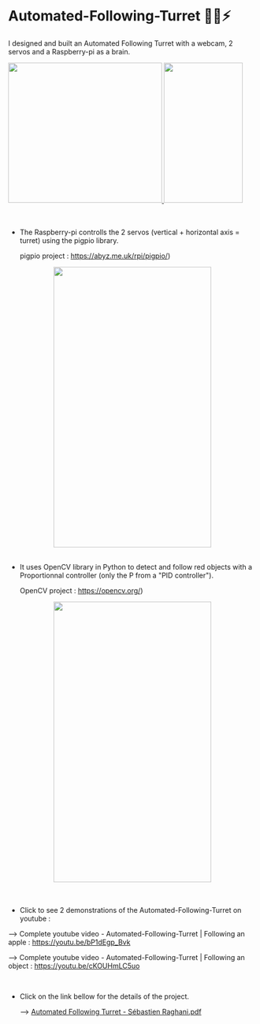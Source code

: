 # Automated-Following-Turret 👀🧠⚡

I designed and built an Automated Following Turret with a webcam, 2 servos and a Raspberry-pi as a brain.


<div align="left">
         <a href="https://youtu.be/bP1dEgp_Bvk">
                  <img src="https://user-images.githubusercontent.com/73033350/127236647-0db7c7d9-d5ea-4736-81f4-db4a1b840198.png" width="312" height="284";/>
                  <img src="turret following apple.gif" width="160" height="284" ;/>
         </a>
</div>


<br>
<br>



* The Raspberry-pi controlls the 2 servos (vertical + horizontal axis = turret) using the pigpio library. 
         
     pigpio project : https://abyz.me.uk/rpi/pigpio/)
 
<div align="center">
         <img src="https://user-images.githubusercontent.com/73033350/127235500-8df2722b-d440-498e-af96-26ea6a2c8018.gif" width="320" height="569" ;/>
</div>


<br>


* It uses OpenCV library in Python to detect and follow red objects with a Proportionnal controller (only the P from a "PID controller"). 
         
     OpenCV project : https://opencv.org/)
   
<div align="center">
         <a href="https://youtu.be/cKOUHmLC5uo">
                  <img src="turret following object.gif" width="320" height="569" ;/>
         </a>
</div>


<br>
<br>




* Click to see 2 demonstrations of the Automated-Following-Turret on youtube :

 --> Complete youtube video - Automated-Following-Turret | Following an apple : https://youtu.be/bP1dEgp_Bvk
     
 --> Complete youtube video - Automated-Following-Turret | Following an object : https://youtu.be/cKOUHmLC5uo



<br>


* Click on the link bellow for the details of the project.

     --> [Automated Following Turret - Sébastien Raghani.pdf](https://github.com/RaghaniSebastien/Automated-Following-Turret/files/6889004/Automated.Following.Turret.-.Sebastien.Raghani.pdf)

